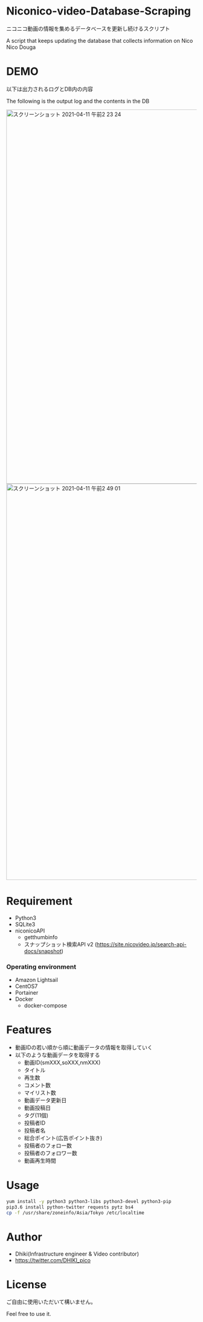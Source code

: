 # Niconico-video-Database-Scraping

ニコニコ動画の情報を集めるデータベースを更新し続けるスクリプト

A script that keeps updating the database that collects information on Nico Nico Douga

# DEMO

以下は出力されるログとDB内の内容

The following is the output log and the contents in the DB

<img width="991" alt="スクリーンショット 2021-04-11 午前2 23 24" src="https://user-images.githubusercontent.com/12876144/114278933-f60b1900-9a6c-11eb-85c6-db1a2e741772.png">
<img width="1050" alt="スクリーンショット 2021-04-11 午前2 49 01" src="https://user-images.githubusercontent.com/12876144/114279741-23f25c80-9a71-11eb-8938-d2b07402923e.png">

# Requirement
* Python3
* SQLite3
* niconicoAPI
  * getthumbinfo
  * スナップショット検索API v2 (https://site.nicovideo.jp/search-api-docs/snapshot)

### Operating environment
* Amazon Lightsail
* CentOS7
* Portainer
* Docker
  * docker-compose


# Features

- 動画IDの若い順から順に動画データの情報を取得していく
- 以下のような動画データを取得する
  - 動画ID(smXXX,soXXX,nmXXX)
  - タイトル
  - 再生数
  - コメント数
  - マイリスト数
  - 動画データ更新日
  - 動画投稿日
  - タグ(11個)
  - 投稿者ID
  - 投稿者名
  - 総合ポイント(広告ポイント抜き)
  - 投稿者のフォロー数
  - 投稿者のフォロワー数
  - 動画再生時間


# Usage
```bash
yum install -y python3 python3-libs python3-devel python3-pip
pip3.6 install python-twitter requests pytz bs4
cp -f /usr/share/zoneinfo/Asia/Tokyo /etc/localtime
```


# Author
* Dhiki(Infrastructure engineer & Video contributor)
* https://twitter.com/DHIKI_pico


# License
ご自由に使用いただいて構いません。

Feel free to use it.
